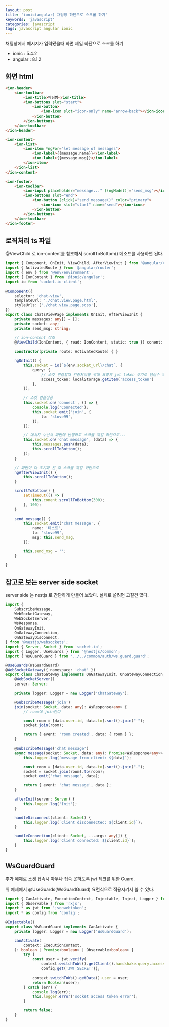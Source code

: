 ```yaml
---
layout: post
title: 'ionic(angular) 채팅창 하단으로 스크롤 하기'
keywords: 'javascript'
categories: javascript
tags: javascript angular ionic
---
```


채팅창에서 메시지가 입력됐을때 화면 제일 하단으로 스크롤 하기

-   ionic : 5.4.2
-   angular : 8.1.2

## 화면 html

```html
<ion-header>
    <ion-toolbar>
        <ion-title>채팅방</ion-title>
        <ion-buttons slot="start">
            <ion-button>
                <ion-icon slot="icon-only" name="arrow-back"></ion-icon>
            </ion-button>
        </ion-buttons>
    </ion-toolbar>
</ion-header>

<ion-content>
    <ion-list>
        <ion-item *ngFor="let message of messages">
            <ion-label>{{message.name}}</ion-label>
            <ion-label>{{message.msg}}</ion-label>
        </ion-item>
    </ion-list>
</ion-content>

<ion-footer>
    <ion-toolbar>
        <ion-input placeholder="message..." [(ngModel)]="send_msg"></ion-input>
        <ion-buttons slot="end">
            <ion-button (click)="send_message()" color="primary">
                <ion-icon slot="start" name="send"></ion-icon>
            </ion-button>
        </ion-buttons>
    </ion-toolbar>
</ion-footer>
```

<ins class="adsbygoogle"
     style="display:block; text-align:center;"
     data-ad-layout="in-article"
     data-ad-format="fluid"
     data-ad-client="ca-pub-7073298118440059"
     data-ad-slot="8400970402"></ins>

<script>
     (adsbygoogle = window.adsbygoogle || []).push({});
</script>

## 로직처리 ts 파일

@ViewChild 로 ion-content를 참조해서 scrollToBottom() 메소드를 사용하면 된다.

```typescript
import { Component, OnInit, ViewChild, AfterViewInit } from '@angular/core';
import { ActivatedRoute } from '@angular/router';
import { env } from '@env/environment';
import { IonContent } from '@ionic/angular';
import io from 'socket.io-client';

@Component({
    selector: 'chat-view',
    templateUrl: './chat.view.page.html',
    styleUrls: ['./chat.view.page.scss'],
})
export class ChatsViewPage implements OnInit, AfterViewInit {
    private messages: any[] = [];
    private socket: any;
    private send_msg: string;

    // ion-content 참조
    @ViewChild(IonContent, { read: IonContent, static: true }) conent: IonContent;

    constructor(private route: ActivatedRoute) { }

    ngOnInit() {
        this.socket = io(`${env.socket_url}/chat`, {
            query: {
                // 소켓 연결할때 인증처리를 위해 요렇게 jwt token 추가로 넘길수 있음.
                access_token: localStorage.getItem('access_token')
            },
        });

        // 소켓 연결성공
        this.socket.on('connect', () => {
            console.log('Connected');
            this.socket.emit('join', {
                to: 'stove99',
            });
        });

        // 메시지 수신시 화면에 반영하고 스크롤 제일 하단으로...
        this.socket.on('chat message', (data) => {
            this.messages.push(data);
            this.scrollToBottom();
        });
    }

    // 화면이 다 초기화 된 후 스크롤 제일 하단으로
    ngAfterViewInit() {
        this.scrollToBottom();
    }

    scrollToBottom() {
        setTimeout(() => {
            this.conent.scrollToBottom(300);
        }, 100);
    }

    send_message() {
        this.socket.emit('chat message', {
            name: '테스트',
            to: 'stove99',
            msg: this.send_msg,
        });

        this.send_msg = '';
    }

}
```

<ins class="adsbygoogle"
     style="display:block; text-align:center;"
     data-ad-layout="in-article"
     data-ad-format="fluid"
     data-ad-client="ca-pub-7073298118440059"
     data-ad-slot="8400970402"></ins>

<script>
     (adsbygoogle = window.adsbygoogle || []).push({});
</script>

## 참고로 보는 server side socket

server side 는 nestjs 로 간단하게 만들어 보았다. 실제로 쓸려면 고칠건 많다.

```typescript
import {
    SubscribeMessage,
    WebSocketGateway,
    WebSocketServer,
    WsResponse,
    OnGatewayInit,
    OnGatewayConnection,
    OnGatewayDisconnect,
} from '@nestjs/websockets';
import { Server, Socket } from 'socket.io';
import { Logger, UseGuards } from '@nestjs/common';
import { WsGuardGuard } from '../../common/auth/ws.guard.guard';

@UseGuards(WsGuardGuard)
@WebSocketGateway({ namespace: 'chat' })
export class ChatGateway implements OnGatewayInit, OnGatewayConnection, OnGatewayDisconnect {
    @WebSocketServer()
    server: Server;

    private logger: Logger = new Logger('ChatGateway');

    @SubscribeMessage('join')
    join(socket: Socket, data: any): WsResponse<any> {
        // room에 join한다

        const room = [data.user.id, data.to].sort().join("-");
        socket.join(room);

        return { event: 'room created', data: { room } };
    }

    @SubscribeMessage('chat message')
    async message(socket: Socket, data: any): Promise<WsResponse<any>> {
        this.logger.log(`message from client: ${data}`);

        const room = [data.user.id, data.to].sort().join("-");
        socket = socket.join(room).to(room);
        socket.emit('chat message', data);

        return { event: 'chat message', data };
    }

    afterInit(server: Server) {
        this.logger.log('Init');
    }

    handleDisconnect(client: Socket) {
        this.logger.log(`Client disconnected: ${client.id}`);
    }

    handleConnection(client: Socket, ...args: any[]) {
        this.logger.log(`Client connected: ${client.id}`);
    }
}
```

## WsGuardGuard

추가 예제로 소켓 접속시 아무나 접속 못하도록 jwt 체크를 위한 Guard.

위 예제에서 @UseGuards(WsGuardGuard) 요런식으로 적용시켜서 쓸 수 있다.

```typescript
import { CanActivate, ExecutionContext, Injectable, Inject, Logger } from '@nestjs/common';
import { Observable } from 'rxjs';
import * as jwt from 'jsonwebtoken';
import * as config from 'config';

@Injectable()
export class WsGuardGuard implements CanActivate {
    private logger: Logger = new Logger('WsGuardGuard');

    canActivate(
        context: ExecutionContext,
    ): boolean | Promise<boolean> | Observable<boolean> {
        try {
            const user = jwt.verify(
                context.switchToWs().getClient().handshake.query.access_token,
                config.get('JWT_SECRET'));

            context.switchToWs().getData().user = user;
            return Boolean(user);
        } catch (err) {
            console.log(err);
            this.logger.error('socket access token error');
        }

        return false;
    }
}
```
